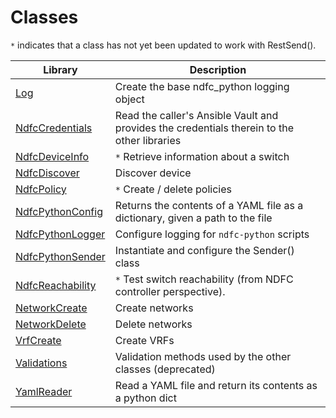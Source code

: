 # Classes

``*`` indicates that a class has not yet been updated to work with RestSend().

Library                 | Description
----------------------- | -----------
[Log]                   | Create the base ndfc_python logging object
[NdfcCredentials]       | Read the caller's Ansible Vault and provides the credentials therein to the other libraries
[NdfcDeviceInfo]        | ``*`` Retrieve information about a switch
[NdfcDiscover]          | Discover device
[NdfcPolicy]            | ``*`` Create / delete policies
[NdfcPythonConfig]      | Returns the contents of a YAML file as a dictionary, given a path to the file
[NdfcPythonLogger]      | Configure logging for ``ndfc-python`` scripts
[NdfcPythonSender]      | Instantiate and configure the Sender() class
[NdfcReachability]      | ``*`` Test switch reachability (from NDFC controller perspective).
[NetworkCreate]         | Create networks
[NetworkDelete]         | Delete networks
[VrfCreate]             | Create VRFs
[Validations]           | Validation methods used by the other classes (deprecated)
[YamlReader]           | Read a YAML file and return its contents as a python dict

[Log]: https://github.com/allenrobel/ndfc-python/blob/main/lib/ndfc_python/log_v2.py
[NdfcCredentials]: https://github.com/allenrobel/ndfc-python/blob/main/lib/ndfc_python/ndfc_credentials.py
[NdfcDeviceInfo]: https://github.com/allenrobel/ndfc-python/blob/main/lib/ndfc_python/ndfc_device_info.py
[NdfcDiscover]: https://github.com/allenrobel/ndfc-python/blob/main/lib/ndfc_python/ndfc_discover.py
[NdfcPolicy]: https://github.com/allenrobel/ndfc-python/blob/main/lib/ndfc_python/ndfc_policy.py
[NdfcPythonConfig]: https://github.com/allenrobel/ndfc-python/blob/main/lib/ndfc_python/ndfc_python_config.py
[NdfcPythonLogger]: https://github.com/allenrobel/ndfc-python/blob/main/lib/ndfc_python/ndfc_python_logger.py
[NdfcPythonSender]: https://github.com/allenrobel/ndfc-python/blob/main/lib/ndfc_python/ndfc_python_sender.py
[NdfcReachability]: https://github.com/allenrobel/ndfc-python/blob/main/lib/ndfc_python/ndfc_reachability.py
[NetworkCreate]: https://github.com/allenrobel/ndfc-python/blob/main/lib/ndfc_python/network_create.py
[NetworkDelete]: https://github.com/allenrobel/ndfc-python/blob/main/lib/ndfc_python/network_delete.py
[VrfCreate]: https://github.com/allenrobel/ndfc-python/blob/main/lib/ndfc_python/vrf_create.py
[Validations]: https://github.com/allenrobel/ndfc-python/blob/main/lib/ndfc_python/validations.py
[YamlReader]: https://github.com/allenrobel/ndfc-python/blob/main/lib/ndfc_python/yaml_reader.py

